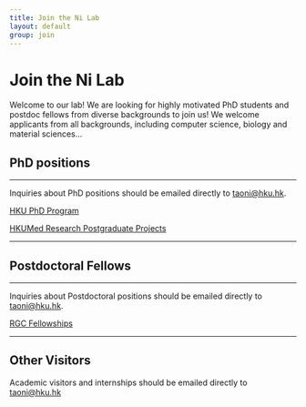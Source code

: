 ```yaml
---
title: Join the Ni Lab
layout: default
group: join
---
```


# Join the Ni Lab


Welcome to our lab! We are looking for highly motivated PhD students and postdoc fellows from diverse backgrounds to join us! We welcome applicants from all backgrounds, including computer science, biology and material sciences...


## PhD positions

---

Inquiries about PhD positions should be emailed directly to taoni@hku.hk.

[HKU PhD Program](https://gradsch.hku.hk/gradsch/rola/online-application-for-mphil-phd-admission#!)

[HKUMed Research Postgraduate Projects](https://www.med.hku.hk/en/teaching-and-learning/postgraduate/rpg/projects)


---

## Postdoctoral Fellows

---

Inquiries about Postdoctoral positions should be emailed directly to taoni@hku.hk.

[RGC Fellowships](https://www.ugc.edu.hk/eng/rgc/funding_opport/pdfs/index.html)

---
## Other Visitors

Academic visitors and internships should be emailed directly to taoni@hku.hk
